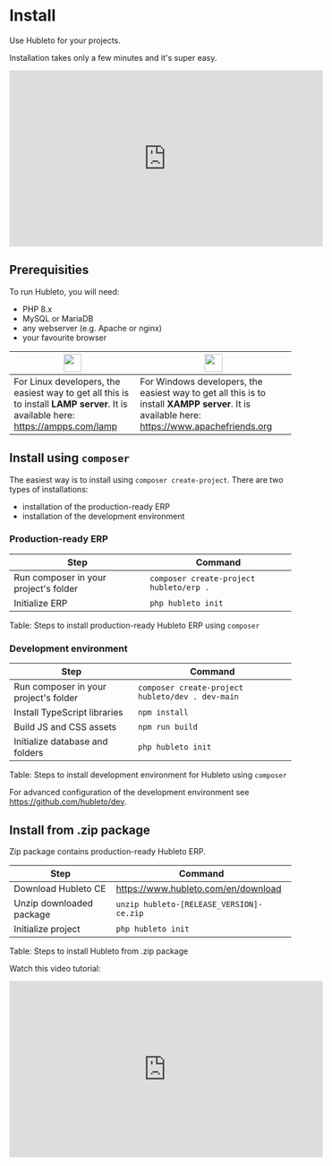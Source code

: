 # Install

Use Hubleto for your projects.

Installation takes only a few minutes and it's super easy.

<iframe width="560" height="315" src="https://www.youtube.com/embed/xgzfHUWl-TM?si=bVSb1GMwduJTi-7J" title="YouTube video player" frameborder="0" allow="accelerometer; autoplay; clipboard-write; encrypted-media; gyroscope; picture-in-picture; web-share" referrerpolicy="strict-origin-when-cross-origin" allowfullscreen></iframe>

## Prerequisities

To run Hubleto, you will need:

  * PHP 8.x
  * MySQL or MariaDB
  * any webserver (e.g. Apache or nginx)
  * your favourite browser

| <img src="{{ bookRootUrl }}/content/assets/images/linux-logo.png" style="width:2em;padding:0;border:0;" />                          | <img src="{{ bookRootUrl }}/content/assets/images/windows-logo.png" style="width:2em;padding:0;border:0;" />                               |
| ----------------------------------------------------------------------------------------------------------------------------------- | ------------------------------------------------------------------------------------------------------------------------------------------ |
| For Linux developers, the easiest way to get all this is to install **LAMP server**.   It is available here: https://ampps.com/lamp | For Windows developers, the easiest way to get all this is to install **XAMPP server**. It is available here: https://www.apachefriends.org |

## Install using `composer`

The easiest way is to install using `composer create-project`. There are two types of installations:

  * installation of the production-ready ERP
  * installation of the development environment

### Production-ready ERP

| Step                                  | Command                                 |
| ------------------------------------- | --------------------------------------- |
| Run composer in your project's folder | `composer create-project hubleto/erp .` |
| Initialize ERP                        | `php hubleto init`                      |
Table: Steps to install production-ready Hubleto ERP using `composer`

### Development environment

| Step                                  | Command                                          |
| ------------------------------------- | ------------------------------------------------ |
| Run composer in your project's folder | `composer create-project hubleto/dev . dev-main` |
| Install TypeScript libraries          | `npm install`                                    |
| Build JS and CSS assets               | `npm run build`                                  |
| Initialize database and folders       | `php hubleto init`                               |
Table: Steps to install development environment for Hubleto using `composer`

For advanced configuration of the development environment see https://github.com/hubleto/dev.

## Install from .zip package

Zip package contains production-ready Hubleto ERP.

| Step                     | Command                                  |
| ------------------------ | ---------------------------------------- |
| Download Hubleto CE      | https://www.hubleto.com/en/download      |
| Unzip downloaded package | `unzip hubleto-[RELEASE_VERSION]-ce.zip` |
| Initialize project       | `php hubleto init`                       |
Table: Steps to install Hubleto from .zip package

Watch this video tutorial:

<div class="youtube-video">
  <iframe class="youtube-video" width="560" height="315" src="https://www.youtube.com/embed/c3nTklJntW0?si=jPs7FgrMcfgRgkE4" title="YouTube video player" frameborder="0" allow="accelerometer; autoplay; clipboard-write; encrypted-media; gyroscope; picture-in-picture; web-share" referrerpolicy="strict-origin-when-cross-origin" allowfullscreen></iframe>
</div>

